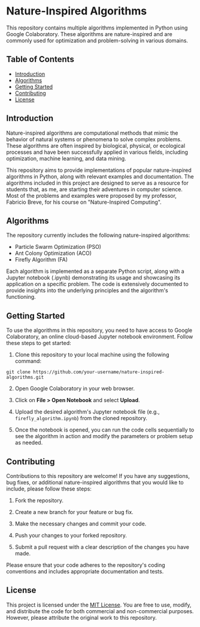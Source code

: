 # Nature-Inspired Algorithms

This repository contains multiple algorithms implemented in Python using Google Colaboratory. These algorithms are nature-inspired and are commonly used for optimization and problem-solving in various domains.

## Table of Contents

- [Introduction](#introduction)
- [Algorithms](#algorithms)
- [Getting Started](#getting-started)
- [Contributing](#contributing)
- [License](#license)

## Introduction

Nature-inspired algorithms are computational methods that mimic the behavior of natural systems or phenomena to solve complex problems. These algorithms are often inspired by biological, physical, or ecological processes and have been successfully applied in various fields, including optimization, machine learning, and data mining.

This repository aims to provide implementations of popular nature-inspired algorithms in Python, along with relevant examples and documentation. The algorithms included in this project are designed to serve as a resource for students that, as me, are starting their adventures in computer science. Most of the problems and examples were proposed by my professor, Fabricio Breve, for his course on "Nature-Inspired Computing".

## Algorithms

The repository currently includes the following nature-inspired algorithms:

- Particle Swarm Optimization (PSO)
- Ant Colony Optimization (ACO)
- Firefly Algorithm (FA)

Each algorithm is implemented as a separate Python script, along with a Jupyter notebook (.ipynb) demonstrating its usage and showcasing its application on a specific problem. The code is extensively documented to provide insights into the underlying principles and the algorithm's functioning.

## Getting Started

To use the algorithms in this repository, you need to have access to Google Colaboratory, an online cloud-based Jupyter notebook environment. Follow these steps to get started:

1. Clone this repository to your local machine using the following command:

```shell
git clone https://github.com/your-username/nature-inspired-algorithms.git
```

2. Open Google Colaboratory in your web browser.

3. Click on **File > Open Notebook** and select **Upload**.

4. Upload the desired algorithm's Jupyter notebook file (e.g., `firefly_algorithm.ipynb`) from the cloned repository.

5. Once the notebook is opened, you can run the code cells sequentially to see the algorithm in action and modify the parameters or problem setup as needed.

## Contributing

Contributions to this repository are welcome! If you have any suggestions, bug fixes, or additional nature-inspired algorithms that you would like to include, please follow these steps:

1. Fork the repository.

2. Create a new branch for your feature or bug fix.

3. Make the necessary changes and commit your code.

4. Push your changes to your forked repository.

5. Submit a pull request with a clear description of the changes you have made.

Please ensure that your code adheres to the repository's coding conventions and includes appropriate documentation and tests.

## License

This project is licensed under the [MIT License](LICENSE). You are free to use, modify, and distribute the code for both commercial and non-commercial purposes. However, please attribute the original work to this repository.
